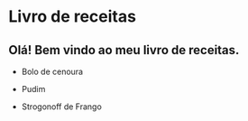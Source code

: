 # Livro de receitas

## Olá! Bem vindo ao meu livro de receitas.

- Bolo de cenoura

- Pudim

- Strogonoff de Frango
